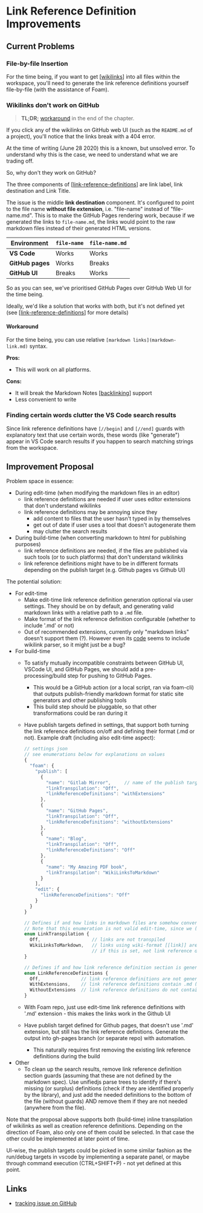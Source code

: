 # Link Reference Definition Improvements

## Current Problems

### File-by-file Insertion

For the time being, if you want to get [[wikilinks]] into all files within the workspace, you'll need to generate the link reference definitions yourself file-by-file (with the assistance of Foam).

### Wikilinks don't work on GitHub

> **TL;DR;** [workaround](#workaround) in the end of the chapter.

If you click any of the wikilinks on GitHub web UI (such as the `README.md` of a project), you'll notice that the links break with a 404 error.

At the time of writing (June 28 2020) this is a known, but unsolved error. To understand why this is the case, we need to understand what we are trading off.

So, why don't they work on GitHub?

The three components of [[link-reference-definitions]] are link label, link destination and Link Title.

The issue is the middle **link destination** component. It's configured to point to the file name **without file extension**, i.e. "file-name" instead of "file-name.md". This is to make the GitHub Pages rendering work, because if we generated the links to `file-name.md`, the links would point to the raw markdown files instead of their generated HTML versions.

| Environment      | `file-name` | `file-name.md` |
| ---------------- | ----------- | -------------- |
| **VS Code**      | Works       | Works          |
| **GitHub pages** | Works       | Breaks         |
| **GitHub UI**    | Breaks      | Works          |

So as you can see, we've prioritised GitHub Pages over GitHub Web UI for the time being.

Ideally, we'd like a solution that works with both, but it's not defined yet (see [[link-reference-definitions]] for more details)

#### Workaround

For the time being, you can use relative `[markdown links](markdown-link.md)` syntax.

**Pros:**

- This will work on all platforms.

**Cons:**

- It will break the Markdown Notes [[backlinking]] support
- Less convenient to write

### Finding certain words clutter the VS Code search results

Since link reference definitions have `[//begin]` and `[//end]` guards with explanatory text that use certain words, these words (like "generate") appear in VS Code search results if you happen to search matching strings from the workspace.

## Improvement Proposal

Problem space in essence:

- During edit-time (when modifying the markdown files in an editor)
  - link reference definitions are needed if user uses editor extensions that don't understand wikilinks
  - link reference definitions may be annoying since they
    - add content to files that the user hasn't typed in by themselves
    - get out of date if user uses a tool that doesn't autogenerate them
    - may clutter the search results
- During build-time (when converting markdown to html for publishing purposes)
  - link reference definitions are needed, if the files are published via such tools (or to such platforms) that don't understand wikilinks
  - link reference definitions might have to be in different formats depending on the publish target (e.g. Github pages vs Github UI)

The potential solution:

- For edit-time
  - Make edit-time link reference definition generation optional via user settings. They should be on by default, and generating valid markdown links with a relative path to a `.md` file.
  - Make format of the link reference definition configurable (whether to include '.md' or not)
  - Out of recommended extensions, currently only "markdown links" doesn't support them (?). However even its [code](https://github.com/tchayen/markdown-links/blob/master/src/parsing.ts#L25) seems to include wikilink parser, so it might just be a bug?
- For build-time
  - To satisfy mutually incompatible constraints between GitHub UI, VSCode UI, and GitHub Pages, we should add a pre-processing/build step for pushing to GitHub Pages.
    - This would be a GitHub action (or a local script, ran via foam-cli) that outputs publish-friendly markdown format for static site generators and other publishing tools
    - This build step should be pluggable, so that other transformations could be ran during it
  - Have publish targets defined in settings, that support both turning the link reference definitions on/off and defining their format (.md or not). Example draft (including also edit-time aspect):

    ```typescript
    // settings json
    // see enumerations below for explanations on values
    {
      "foam": {
        "publish": [
          {
            "name": "Gitlab Mirror",     // name of the publish target
            "linkTranspilation": "Off",
            "linkReferenceDefinitions": "withExtensions"
          },
          {
            "name": "GitHub Pages",
            "linkTranspilation": "Off",
            "linkReferenceDefinitions": "withoutExtensions"
          },
          {
            "name": "Blog",
            "linkTranspilation": "Off",
            "linkReferenceDefinitions": "Off"
          },
          {
            "name": "My Amazing PDF book",
            "linkTranspilation": "WikiLinksToMarkdown"
          }
        ],
        "edit": {
          "linkReferenceDefinitions": "Off"
        }
      }
    }

    // Defines if and how links in markdown files are somehow converted (in-place) during build time
    // Note that this enumeration is not valid edit-time, since we (probably) don't want to change text like this while user is editing it
    enum LinkTranspilation {
      Off,                   // links are not transpiled
      WikiLinksToMarkdown,   // links using wiki-format [[link]] are converted to normal md links: [link](./some/file.md)
                             // if this is set, not link reference definitions are generated (not needed)
    }

    // Defines if and how link reference definition section is generated
    enum LinkReferenceDefinitions {
      Off,               // link reference definitions are not generated
      WithExtensions,    // link reference definitions contain .md (or similar) file extensions
      WithoutExtensions  // link reference definitions do not contain file extenions
    }

    ```

  - With Foam repo, just use edit-time link reference definitions with '.md' extension - this makes the links work in the Github UI
  - Have publish target defined for Github pages, that doesn't use '.md' extension, but still has the link reference definitions. Generate the output into gh-pages branch (or separate repo) with automation.
    - This naturally requires first removing the existing link reference definitions during the build
- Other
  - To clean up the search results, remove link reference definition section guards (assuming that these are not defined by the markdown spec). Use unifiedjs parse trees to identify if there's missing (or surplus) definitions (check if they are identified properly by the library), and just add the needed definitions to the bottom of the file (without guards) AND remove them if they are not needed (anywhere from the file).

Note that the proposal above supports both (build-time) inline transpilation of wikilinks as well as creation reference definitions. Depending on the direction of Foam, also only one of them could be selected. In that case the other could be implemented at later point of time.

UI-wise, the publish targets could be picked in some similar fashion as the run/debug targets in vscode by implementing a separate panel, or maybe through command execution (CTRL+SHIFT+P) - not yet defined at this point.

## Links

- [tracking issue on GitHub](https://github.com/foambubble/foam/issues/16)

[//begin]: # "Autogenerated link references for markdown compatibility"
[wikilinks]: ../wikilinks.md "Wikilinks"
[link-reference-definitions]: ../features/link-reference-definitions.md "Link Reference Definitions"
[backlinking]: ../features/backlinking.md "Backlinking"
[//end]: # "Autogenerated link references"
